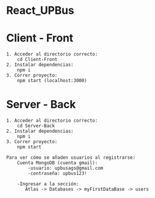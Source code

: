 # React_UPBus


# Client - Front 
    1. Acceder al directorio correcto: 
        cd Client-Front
    2. Instalar dependencias: 
        npm i 
    3. Correr proyecto: 
        npm start (localhost:3000)

# Server - Back
    1. Acceder al directorio correcto:
        cd Server-Back
    2. Instalar dependencias:
        npm i
    3. Correr proyecto:
        npm start 

    Para ver cómo se añaden usuarios al registrarse:
        Cuenta MongoDB (cuenta gmail): 
            -usuario: upbusags@gmail.com
            -contraseña: upbus123!

        -Ingresar a la sección: 
           Atlas -> Databases -> myFirstDataBase -> users